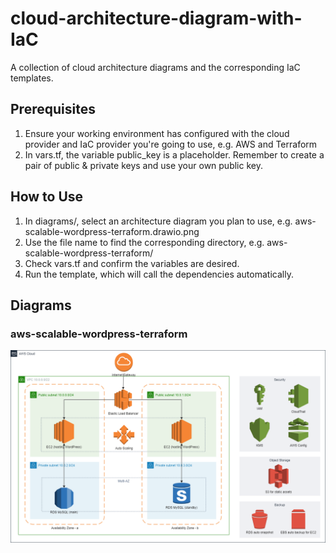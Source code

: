 # cloud-architecture-diagram-with-IaC
A collection of cloud architecture diagrams and the corresponding IaC templates.

## Prerequisites 
1. Ensure your working environment has configured with the cloud provider and IaC provider you're going to use, e.g. AWS and Terraform
2. In vars.tf, the variable public_key is a placeholder. Remember to create a pair of public & private keys and use your own public key. 

## How to Use
1. In diagrams/, select an architecture diagram you plan to use, e.g. aws-scalable-wordpress-terraform.drawio.png
2. Use the file name to find the corresponding directory, e.g. aws-scalable-wordpress-terraform/
3. Check vars.tf and confirm the variables are desired. 
4. Run the template, which will call the dependencies automatically.

## Diagrams
### aws-scalable-wordpress-terraform
![aws-scalable-wordpress-terraform](diagrams/aws-scalable-wordpress-terraform.png)